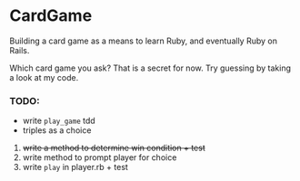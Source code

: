 # CardGame

Building a card game as a means to learn Ruby, and eventually Ruby on Rails.

Which card game you ask? That is a secret for now. Try guessing by taking a look at my code.

### TODO:
- write `play_game` tdd
- triples as a choice

1. ~~write a method to determine win condition + test~~
2. write method to prompt player for choice
3. write `play` in player.rb + test

